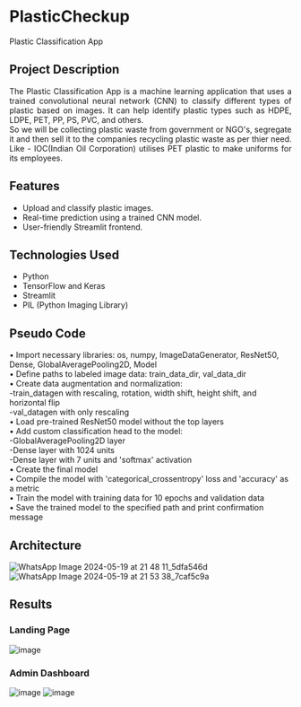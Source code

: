 # PlasticCheckup
Plastic Classification App

## Project Description

<p align="justify">The Plastic Classification App is a machine learning application that uses a trained convolutional neural network (CNN) to classify different types of plastic based on images. It can help identify plastic types such as HDPE, LDPE, PET, PP, PS, PVC, and others.<br>
So we will be collecting plastic waste from government or NGO's, segregate it and then sell it to the companies recycling plastic waste as per thier need. Like - IOC(Indian Oil Corporation) utilises PET plastic to make uniforms for its employees.</p>

## Features

- Upload and classify plastic images.
- Real-time prediction using a trained CNN model.
- User-friendly Streamlit frontend.

## Technologies Used
- Python
- TensorFlow and Keras
- Streamlit
- PIL (Python Imaging Library)

## Pseudo Code
•	Import necessary libraries: os, numpy, ImageDataGenerator, ResNet50, Dense, GlobalAveragePooling2D, Model<br>
•	Define paths to labeled image data: train_data_dir, val_data_dir<br>
•	Create data augmentation and normalization:<br>
    -train_datagen with rescaling, rotation, width shift, height shift, and horizontal flip<br>
    -val_datagen with only rescaling<br>
•	Load pre-trained ResNet50 model without the top layers<br>
•	 Add custom classification head to the model:<br>
    -GlobalAveragePooling2D layer<br>
    -Dense layer with 1024 units<br>
    -Dense layer with 7 units and 'softmax' activation<br>
•	Create the final model<br>
•	Compile the model with 'categorical_crossentropy' loss and 'accuracy' as a metric<br>
•	Train the model with training data for 10 epochs and validation data<br>
•	Save the trained model to the specified path and print confirmation message<br>

## Architecture
![WhatsApp Image 2024-05-19 at 21 48 11_5dfa546d](https://github.com/user-attachments/assets/1a459186-d574-410c-be80-6c359a0c7d00)
<br>
![WhatsApp Image 2024-05-19 at 21 53 38_7caf5c9a](https://github.com/user-attachments/assets/055823e8-1269-4c85-bf88-f338bb8452a4)

## Results
### Landing Page
![image](https://github.com/user-attachments/assets/c5d94f1d-1191-4a2c-be3b-dcfee1de3d48)

### Admin Dashboard
![image](https://github.com/user-attachments/assets/eb135ad2-dce4-4761-ae6f-c93461e09a26)
![image](https://github.com/user-attachments/assets/65c14132-0bd5-407e-8f28-52d14563cc65)


